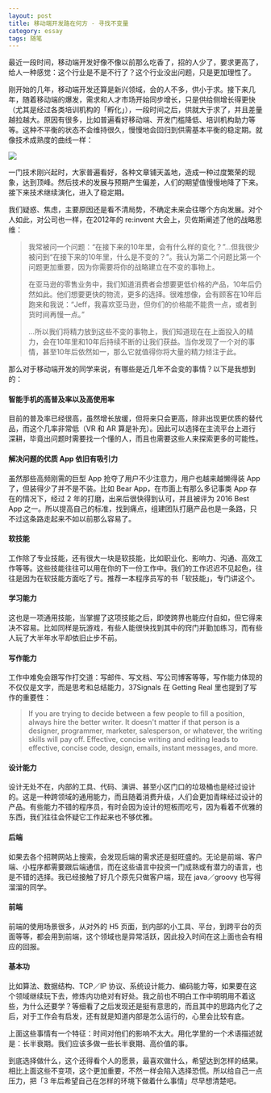 ```yaml
---
layout: post
title: 移动端开发路在何方 - 寻找不变量
category: essay
tags: 随笔
---
```


最近一段时间，移动端开发好像不像以前那么吃香了，招的人少了，要求更高了，给人一种感觉：这个行业是不是不行了？这个行业没出问题，只是更加理性了。

刚开始的几年，移动端开发还算是新兴领域，会的人不多，供小于求。接下来几年，随着移动端的爆发，需求和人才市场开始同步增长，只是供给侧增长得更快（尤其是经过各类培训机构的「孵化」），一段时间之后，供就大于求了，并且差量越拉越大。原因有很多，比如普遍看好移动端、开发门槛降低、培训机构助力等等。这种不平衡的状态不会维持很久，慢慢地会回归到供需基本平衡的稳定期。就像技术成熟度的曲线一样：

![](http://ww1.sinaimg.cn/large/afe37136gy1ffi10q2tu3j20m80ftq6r.jpg)

一门技术刚兴起时，大家普遍看好，各种文章铺天盖地，造成一种过度繁荣的现象，达到顶峰。然后技术的发展与预期产生偏差，人们的期望值慢慢地降了下来。接下来技术继续演化，进入了稳定期。

我们疑惑、焦虑，主要原因还是看不清局势，不确定未来会往哪个方向发展。对个人如此，对公司也一样，在2012年的 re:invent 大会上，贝佐斯阐述了他的战略思维：

> 我常被问一个问题：“在接下来的10年里，会有什么样的变化？”...但我很少被问到“在接下来的10年里，什么是不变的？”。我认为第二个问题比第一个问题更加重要，因为你需要将你的战略建立在不变的事物上。
> 
> 在亚马逊的零售业务中，我们知道消费者会想要更低价格的产品，10年后仍然如此。他们想要更快的物流，更多的选择。很难想像，会有顾客在10年后跑来和我说：“Jeff，我喜欢亚马逊，但你们的价格能不能贵一点，或者到货时间再慢一点。”
> 
> ...所以我们将精力放到这些不变的事物上，我们知道现在在上面投入的精力，会在10年里和10年后持续不断的让我们获益。当你发现了一个对的事情，甚至10年后依然如一，那么它就值得你将大量的精力倾注于此。

那么对于移动端开发的同学来说，有哪些是近几年不会变的事情？以下是我想到的：

#### 智能手机的高普及率以及高使用率
目前的普及率已经很高，虽然增长放缓，但将来只会更高，除非出现更优质的替代品，而这个几率非常低（VR 和 AR 算是补充）。因此可以选择在主流平台上进行深耕，毕竟出问题时需要找一个懂的人，而且也需要这些人来探索更多的可能性。

#### 解决问题的优质 App 依旧有吸引力
虽然那些高频刚需的巨型 App 抢夺了用户不少注意力，用户也越来越懒得装 App 了，但装得少了并不是不装。比如 Bear App，在市面上有那么多记事类 App 存在的情况下，经过 2 年的打磨，出来后很快得到认可，并且被评为 2016 Best App 之一。所以提高自己的标准，找到痛点，组建团队打磨产品也是一条路，只不过这条路走起来不如以前那么容易了。

#### 软技能
工作除了专业技能，还有很大一块是软技能，比如职业化、影响力、沟通、高效工作等等。这些技能往往可以用在你的下一份工作中。我们的工作迟迟不见起色，往往是因为在软技能方面吃了亏。推荐一本程序员写的书「软技能」，专门讲这个。

#### 学习能力
这也是一项通用技能，当掌握了这项技能之后，即使跨界也能应付自如，但它得来决不容易。比如同样是玩游戏，有些人能很快找到其中的窍门并勤加练习，而有些人玩了大半年水平却依旧止步不前。

#### 写作能力
工作中难免会跟写作打交道：写邮件、写文档、写公司博客等等，写作能力体现的不仅仅是文字，而是思考和总结能力，37Signals 在 Getting Real 里也提到了写作的重要性：

> If you are trying to decide between a few people to fill a position, always hire the better writer. It doesn't matter if that person is a designer, programmer, marketer, salesperson, or whatever, the writing skills will pay off. Effective, concise writing and editing leads to effective, concise code, design, emails, instant messages, and more.

#### 设计能力
设计无处不在，内部的工具、代码、演讲、甚至小区门口的垃圾桶也是经过设计的。这是一种跨领域的通用能力，而且随着消费升级，人们会更加青睐经过设计的产品。有些能力不错的程序员，有时会因为设计的短板而吃亏，因为看着不优雅的东西，我们往往会怀疑它工作起来也不够优雅。

#### 后端
如果去各个招聘网站上搜索，会发现后端的需求还是挺旺盛的。无论是前端、客户端、小程序都需要跟后端通信，而在这些语言中投资一门成熟或有潜力的语言，也是不错的选择。我已经接触了好几个原先只做客户端，现在 java／groovy 也写得溜溜的同学。

#### 前端
前端的使用场景很多，从对外的 H5 页面，到内部的小工具、平台，到跨平台的页面等等，都会用到前端，这个领域也是异常活跃，因此投入时间在这上面也会有相应的回报。

#### 基本功
比如算法、数据结构、TCP／IP 协议、系统设计能力、编码能力等，如果要在这个领域继续玩下去，修炼内功绝对有好处。我之前也不明白工作中明明用不着这些，为什么还要学？等细看了之后发现还是挺有意思的，而且其中的思路内化了之后，对于工作会有启发，还有就是知道内部是怎么运行的，心里会比较有底。

上面这些事情有一个特征：时间对他们的影响不太大。用化学里的一个术语描述就是：长半衰期。我们应该多做一些长半衰期、高价值的事。

到底选择做什么，这个还得看个人的愿景，最喜欢做什么，希望达到怎样的结果。相比上面这些不变项，这个更加重要，不然一样会陷入选择恐慌。所以给自己一点压力，把「3 年后希望自己在怎样的环境下做着什么事情」尽早想清楚吧。